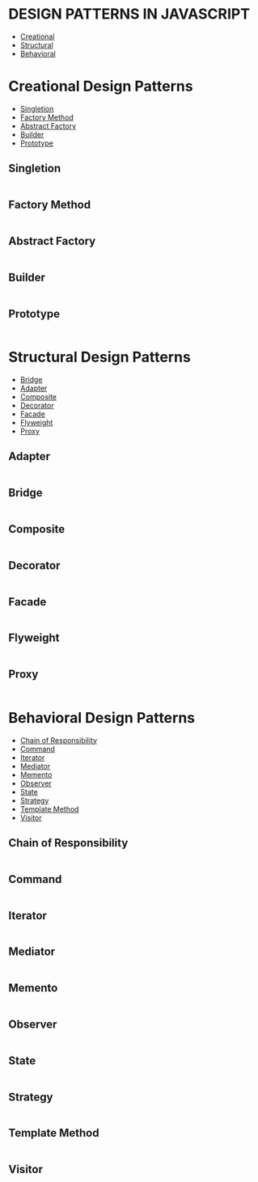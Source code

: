 # DESIGN PATTERNS IN JAVASCRIPT


* [Creational](#creational-design-patterns)
* [Structural](#structural-design-patterns)
* [Behavioral](#behavioral-design-patterns)

Creational Design Patterns
==========================

 * [Singletion](#-factory-method)
 * [Factory Method](#-abstract-factory)
 * [Abstract Factory](#-builder)
 * [Builder](#-prototype)
 * [Prototype](#-singleton)

Singletion
--------------

```javaScript 

```

Factory Method
--------------

```javaScript 
```

Abstract Factory
--------------

```javaScript 
```

Builder
--------------

```javaScript 
```

Prototype
--------------

```javaScript 
```


Structural Design Patterns
==========================

 * [Bridge](#-bridge)
 * [Adapter](#-adapter)
 * [Composite](#-composite)
 * [Decorator](#-decorator)
 * [Facade](#-facade)
 * [Flyweight](#-flyweight)
 * [Proxy](#-proxy)


Adapter
-------

```javaScript 

```

Bridge 
-------

```javaScript 

```

Composite
-------

```javaScript 

```

Decorator
-------

```javaScript 

```

Facade
-------

```javaScript 

```

Flyweight
-------

```javaScript 

```

Proxy
-------

```javaScript 

```


Behavioral Design Patterns
==========================

* [Chain of Responsibility](#-chain-of-responsibility)
* [Command](#-command)
* [Iterator](#-iterator)
* [Mediator](#-mediator)
* [Memento](#-memento)
* [Observer](#-observer)
* [State](#-visitor)
* [Strategy](#-strategy)
* [Template Method](#-state)
* [Visitor](#-template-method)


Chain of Responsibility
-----------------------

```javaScript 

```

Command
-----------------------

```javaScript 

```

Iterator
-----------------------

```javaScript 

```

Mediator
-----------------------

```javaScript 

```

Memento
-----------------------

```javaScript 

```

Observer
-----------------------

```javaScript 

```


State
-----------------------

```javaScript 

```

Strategy
-----------------------

```javaScript 

```

Template Method
-----------------------


```javaScript 

```

Visitor
-----------------------

```javaScript 

```
